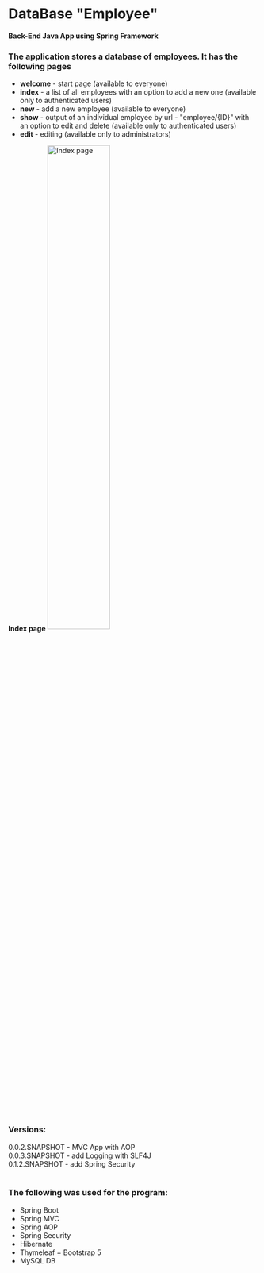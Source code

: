 # DataBase "Employee"
<b>Back-End Java App using Spring Framework</b><br/>
<h3>The application stores a database of employees. It has the following pages</h3>
<ul>
<li><b>welcome</b> - start page (available to everyone)</li>
<li><b>index</b> - a list of all employees with an option to add a new one (available only to authenticated users)</li>
<li><b>new</b> - add a new employee (available to everyone)</li>
<li><b>show</b> - output of an individual employee by url - "employee/{ID}" with an option to edit and delete (available only to authenticated users)</li>
<li><b>edit</b> - editing (available only to administrators)</li>
</ul>
 <b> Index page</b>
  <img src="https://i.postimg.cc/kMf26CdM/temp-Imaget-Qxu-IX.avif" alt="Index page" title="Index page" align="center" width="50%" height="50%" /> 
<h3>Versions:</h3>
0.0.2.SNAPSHOT - MVC App with AOP<br/>
0.0.3.SNAPSHOT - add Logging with SLF4J<br/>
0.1.2.SNAPSHOT - add Spring Security<br/>
<br/>
<h3>The following was used for the program:</h3>
<ul>
<li>Spring Boot</li>
<li>Spring MVC</li>
<li>Spring AOP</li>
<li>Spring Security</li>
<li>Hibernate</li>
<li>Thymeleaf + Bootstrap 5</li>
<li>MySQL DB</li>
</ul>

